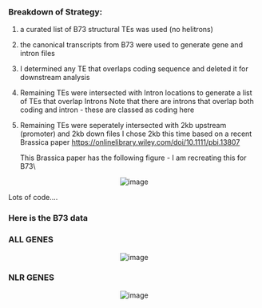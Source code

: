 
### Breakdown of Strategy: 
1. a curated list of B73 structural TEs was used (no helitrons) 
2. the canonical transcripts from B73 were used to generate gene and intron files 
3. I determined any TE that overlaps coding sequence and deleted it for downstream analysis 
4. Remaining TEs were intersected with Intron locations to generate a list of TEs that overlap Introns 
    Note that there are introns that overlap both coding and intron - these are classed as coding here 
5. Remaining TEs were seperately intersected with 2kb upstream (promoter) and 2kb down files 
    I chose 2kb this time based on a recent Brassica paper https://onlinelibrary.wiley.com/doi/10.1111/pbi.13807
    
    This Brassica paper has the following figure - I am recreating this for B73\

<p align="center">
  <img src="https://user-images.githubusercontent.com/43852873/184729988-cfd0d635-2884-4654-b404-335fb267a11d.png?raw=true" alt="image"/>
</p>

Lots of code....

### Here is the B73 data

### ALL GENES
<p align="center">
  <img src="https://user-images.githubusercontent.com/43852873/184731583-ab2c567e-7b18-4ba6-a4eb-60b6953b7f9b.png?raw=true" alt="image"/>
</p>

### NLR GENES
<p align="center">
  <img src="https://user-images.githubusercontent.com/43852873/184731759-578c3e9c-f3d4-448f-a730-2b7cb427bfcd.png?raw=true" alt="image"/>
</p>


